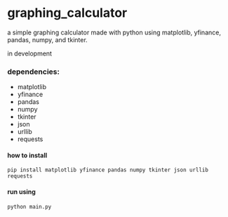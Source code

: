 # graphing_calculator
a simple graphing calculator made with python using matplotlib, yfinance, pandas, numpy, and tkinter.

in development

### dependencies:
+ matplotlib
+ yfinance
+ pandas
+ numpy
+ tkinter
+ json
+ urllib
+ requests


#### how to install
```
pip install matplotlib yfinance pandas numpy tkinter json urllib requests
```

#### run using
```
python main.py
```

